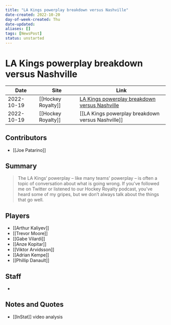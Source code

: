 ```yaml
---
title: "LA Kings powerplay breakdown versus Nashville"
date-created: 2022-10-20
day-of-week-created: Thu
date-updated: 
aliases: []
tags: [NewsPost]
status: unstarted
---
```


# LA Kings powerplay breakdown versus Nashville

| Date     | Site | Link                                   |
| -------- | ---- | -------------------------------------- |
| 2022-10-19 | [[Hockey Royalty]]      | [LA Kings powerplay breakdown versus Nashville](https://hockeyroyalty.com/2022/10/19/la-kings-powerplay-breakdown-versus-nashville/) |
| 2022-10-19 | [[Hockey Royalty]] | [[LA Kings powerplay breakdown versus Nashville]] |

## Contributors
- [[Joe Patarino]]


## Summary
> The LA Kings‘ powerplay – like many teams’ powerplay – is often a topic of conversation about what is going wrong. If you’ve followed me on Twitter or listened to our Hockey Royalty podcast, you’ve heard some of my gripes, but we don’t always talk about the things that go well.


## Players
- [[Arthur Kaliyev]]
- [[Trevor Moore]]
- [[Gabe Vilardi]]
- [[Anze Kopitar]]
- [[Viktor Arvidsson]]
- [[Adrian Kempe]]
- [[Phillip Danault]]


## Staff
- 


## Notes and Quotes
- [[InStat]] video analysis
